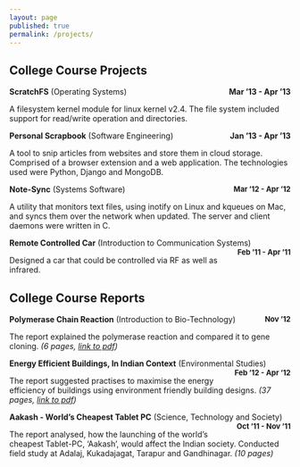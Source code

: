 ```yaml
---
layout: page
published: true
permalink: /projects/
---
```


## College Course Projects

**ScratchFS** (Operating Systems)
<span style="float: right;">**Mar ’13 - Apr ’13**</span>

A filesystem kernel module for linux kernel v2.4. The file system included support for read/write operation and directories.

**Personal Scrapbook** (Software Engineering)
<span style="float: right;">**Jan ’13 - Apr ’13**</span>

A tool to snip articles from websites and store them in cloud storage. Comprised of a browser extension and a web application. The technologies used were Python, Django and MongoDB.

**Note-Sync** (Systems Software)
<span style="float: right; font-size: small">**Mar ’12 - Apr ’12**</span>

A utility that monitors text files, using inotify on Linux and kqueues on Mac, and syncs them over the network when updated. The server and client daemons were written in C.

**Remote Controlled Car** (Introduction to Communication Systems)
<span style="float: right; font-size: small">**Feb ’11 - Apr ’11**</span>

Designed a car that could be controlled via RF as well as infrared.

## College Course Reports

**Polymerase Chain Reaction** (Introduction to Bio-Technology)
<span style="float: right; font-size: small">**Nov ’12**</span>

The report explained the polymerase reaction and compared it to gene cloning. _(6 pages, [link to pdf](https://dl.dropboxusercontent.com/u/9020146/resources/reports/polymerase_chain_reaction.pdf))_

**Energy Efficient Buildings, In Indian Context** (Environmental Studies)
<span style="float: right; font-size: small">**Feb ’12 - Apr ’12**</span>

The report suggested practises to maximise the energy efficiency of buildings using environment friendly building designs. _(37 pages, [link to pdf](https://dl.dropboxusercontent.com/u/9020146/resources/reports/energy_efficient_buildings.pdf))_

**Aakash - World’s Cheapest Tablet PC** (Science, Technology and Society)
<span style="float: right; font-size: small">**Oct ’11 - Nov ’11**</span>

The report analysed, how the launching of the world’s cheapest Tablet-PC, ‘Aakash’, would affect the Indian society. Conducted field study at Adalaj, Kukadajagat, Tarapur and Gandhinagar. _(10 pages)_